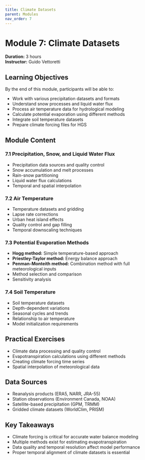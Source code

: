 ```yaml
---
title: Climate Datasets
parent: Modules
nav_order: 7
---
```


# Module 7: Climate Datasets
**Duration:** 3 hours  
**Instructor:** Guido Vettoretti

## Learning Objectives

By the end of this module, participants will be able to:
- Work with various precipitation datasets and formats
- Understand snow processes and liquid water flux
- Process air temperature data for hydrological modeling
- Calculate potential evaporation using different methods
- Integrate soil temperature datasets
- Prepare climate forcing files for HGS

## Module Content

### 7.1 Precipitation, Snow, and Liquid Water Flux
- Precipitation data sources and quality control
- Snow accumulation and melt processes
- Rain-snow partitioning
- Liquid water flux calculations
- Temporal and spatial interpolation

### 7.2 Air Temperature
- Temperature datasets and gridding
- Lapse rate corrections
- Urban heat island effects
- Quality control and gap filling
- Temporal downscaling techniques

### 7.3 Potential Evaporation Methods
- **Hogg method:** Simple temperature-based approach
- **Priestley-Taylor method:** Energy balance approach
- **Penman-Monteith method:** Combination method with full meteorological inputs
- Method selection and comparison
- Sensitivity analysis

### 7.4 Soil Temperature
- Soil temperature datasets
- Depth-dependent variations
- Seasonal cycles and trends
- Relationship to air temperature
- Model initialization requirements

## Practical Exercises

- Climate data processing and quality control
- Evapotranspiration calculations using different methods
- Creating climate forcing time series
- Spatial interpolation of meteorological data

## Data Sources

- Reanalysis products (ERA5, NARR, JRA-55)
- Station observations (Environment Canada, NOAA)
- Satellite-based precipitation (GPM, TRMM)
- Gridded climate datasets (WorldClim, PRISM)

## Key Takeaways

- Climate forcing is critical for accurate water balance modeling
- Multiple methods exist for estimating evapotranspiration
- Data quality and temporal resolution affect model performance
- Proper temporal alignment of climate datasets is essential
